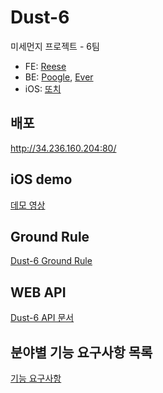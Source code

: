 # Dust-6
미세먼지 프로젝트 - 6팀
* FE: [Reese](https://github.com/reesekimm)
* BE: [Poogle](https://github.com/suhyunsim), [Ever](https://github.com/hsik0225)
* iOS: [또치](https://github.com/TTozzi)

## 배포
http://34.236.160.204:80/

## iOS demo
[데모 영상](https://github.com/codesquad-member-2020/dust-6/blob/dev/iOS/dustDemo.gif)

## Ground Rule
[Dust-6 Ground Rule](https://github.com/codesquad-member-2020/dust-6/wiki/Ground-Rule)

## WEB API
[Dust-6 API 문서](https://github.com/codesquad-member-2020/dust-6/wiki/%EB%AF%B8%EC%84%B8%EB%A8%BC%EC%A7%80-%ED%94%84%EB%A1%9C%EC%A0%9D%ED%8A%B8-6%ED%8C%80-API-%EB%AC%B8%EC%84%9C)

## 분야별 기능 요구사항 목록
[기능 요구사항](https://docs.google.com/spreadsheets/d/1vYX_scQGU0we10cEbnGN3Fu9-FJMJS30WsUhlSZIQ0I/edit?usp=sharing)
